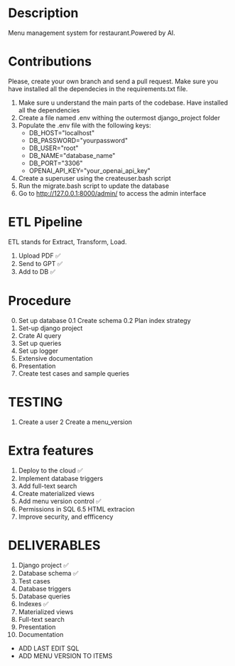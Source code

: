 # Description

Menu management system for restaurant.Powered by AI.

# Contributions

Please, create your own branch and send a pull request. Make sure you have installed all the dependecies in the requirements.txt file.

1. Make sure u understand the main parts of the codebase. Have installed all the dependencies
2. Create a file named .env withing the outermost django_project folder 
3. Populate the .env file with the following keys:
      - DB_HOST="localhost"
      - DB_PASSWORD="yourpassword"
      - DB_USER="root"
      - DB_NAME="database_name"
      - DB_PORT="3306"
      - OPENAI_API_KEY="your_openai_api_key"
4. Create a superuser using the createuser.bash script
5. Run the migrate.bash script to update the database
7. Go to http://127.0.0.1:8000/admin/ to access the admin interface


# ETL Pipeline
ETL stands for Extract, Transform, Load.

1. Upload PDF  ✅
2. Send to GPT ✅
3. Add to DB ✅


# Procedure 
0. Set up database
      0.1 Create schema
      0.2 Plan index strategy
1. Set-up django project
2. Crate AI query 
3. Set up queries 
4. Set up logger
5. Extensive documentation
6. Presentation
7. Create test cases and sample queries  

# TESTING
1. Create a user 
2 Create a menu_version




# Extra features
1. Deploy to the cloud ✅
2. Implement database triggers
3. Add full-text search
4. Create materialized views
5. Add menu version control ✅
6. Permissions in SQL 
6.5 HTML extracion 
8. Improve security, and effficency 

# DELIVERABLES
1. Django project ✅
2. Database schema ✅
3. Test cases
4. Database triggers 
5. Database queries
6. Indexes ✅
7. Materialized views
8. Full-text search
9. Presentation
10. Documentation


- ADD LAST EDIT SQL
- ADD MENU VERSION TO ITEMS 
